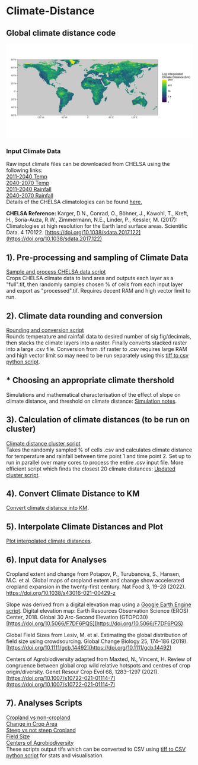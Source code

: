 # Climate-Distance
## Global climate distance code
![lower res global map of interpolated climate distances](smooth_Lin_interp_1mill_eightdegree_world_map.jpg)
### Input Climate Data
Raw input climate files can be downloaded from CHELSA using the following links:\
[2011-2040 Temp](https://os.zhdk.cloud.switch.ch/chelsav2/GLOBAL/climatologies/2011-2040/GFDL-ESM4/ssp370/bio/CHELSA_bio1_2011-2040_gfdl-esm4_ssp370_V.2.1.tif)\
[2040-2070 Temp](https://os.zhdk.cloud.switch.ch/chelsav2/GLOBAL/climatologies/2041-2070/GFDL-ESM4/ssp370/bio/CHELSA_bio1_2041-2070_gfdl-esm4_ssp370_V.2.1.tif)\
[2011-2040 Rainfall](https://os.zhdk.cloud.switch.ch/chelsav2/GLOBAL/climatologies/2011-2040/GFDL-ESM4/ssp370/bio/CHELSA_bio12_2011-2040_gfdl-esm4_ssp370_V.2.1.tif)\
[2040-2070 Rainfall](https://os.zhdk.cloud.switch.ch/chelsav2/GLOBAL/climatologies/2041-2070/GFDL-ESM4/ssp370/bio/CHELSA_bio12_2041-2070_gfdl-esm4_ssp370_V.2.1.tif)\
Details of the CHELSA climatologies can be found [here.](https://chelsa-climate.org/wp-admin/download-page/CHELSA_tech_specification_V2.pdf)

**CHELSA Reference:** Karger, D.N., Conrad, O., Böhner, J., Kawohl, T., Kreft, H., Soria-Auza, R.W., Zimmermann, N.E., Linder, P., Kessler, M. (2017): Climatologies at high resolution for the Earth land surface areas. Scientific Data. 4 170122. [https://doi.org/10.1038/sdata.2017.122](https://doi.org/10.1038/sdata.2017.122)

## 1). Pre-processing and sampling of Climate Data
[Sample and process CHELSA data script](Climate_input_sampling.R)\
Crops CHELSA climate data to land area and outputs each layer as a "full".tif, then randomly samples chosen % of cells from each input layer and export as "processed".tif. Requires decent RAM and high vector limit to run. 

## 2). Climate data rounding and conversion
[Rounding and conversion script](Rounded_climate_inputs.R)\
Rounds temperature and rainfall data to desired number of sig fig/decimals, then stacks the climate layers into a raster. Finally converts stacked raster into a large .csv file. Conversion from .tif raster to .csv requires large RAM and high vector limit so may need to be run separately using this [tiff to csv python script](Tiff_to_CSV.ipynb). 
## * Choosing an appropriate climate thershold 
Simulations and mathematical characterisation of the effect of slope on climate distance, and threshold on climate distance: [Simulation notes](Maths_notes_on_climate_distance.pdf).

## 3). Calculation of climate distances (to be run on cluster)
[Climate distance cluster script](Array_cluster_code.R)\
Takes the randomly sampled % of cells .csv and calculates climate distance for temperature and rainfall between time point 1 and time point 2. Set up to run in parallel over many cores to process the entire .csv input file. 
More efficient script which finds the closest 20 climate distances: [Updated cluster script](June25_Cluster_Code_v4.R).

## 4). Convert Climate Distance to KM
[Convert climate distance into KM](CD_in_m_to_KM.R).

## 5). Interpolate Climate Distances and Plot
[Plot interpolated climate distances](Interpolated_World_Map.R).

## 6). Input data for Analyses
Cropland extent and change from Potapov, P., Turubanova, S., Hansen, M.C. et al. Global maps of cropland extent and change show accelerated cropland expansion in the twenty-first century. Nat Food 3, 19–28 (2022). https://doi.org/10.1038/s43016-021-00429-z

Slope was derived from a digital elevation map using a [Google Earth Engine script](https://code.earthengine.google.com/49c9a979f4383f7338bdbd856d51f5a7). Digital elevation map: Earth Resources Observation Science (EROS) Center, 2018. Global 30 Arc-Second Elevation (GTOPO30) [https://doi.org/10.5066/F7DF6PQS](https://doi.org/10.5066/F7DF6PQS)

Global Field Sizes from Lesiv, M. et al. Estimating the global distribution of field size using crowdsourcing. Global Change Biology 25, 174–186 (2019).[https://doi.org/10.1111/gcb.14492](https://doi.org/10.1111/gcb.14492)

Centers of Agrobiodiversity adapted from Maxted, N., Vincent, H. Review of congruence between global crop wild relative hotspots and centres of crop origin/diversity. Genet Resour Crop Evol 68, 1283–1297 (2021). [https://doi.org/10.1007/s10722-021-01114-7](https://doi.org/10.1007/s10722-021-01114-7)
 
## 7). Analyses Scripts
[Cropland vs non-cropland](Cropland.R) \
[Change in Crop Area](Crop_Expan_Loss.R) \
[Steep vs not steep Cropland](Crop_Slope.R) \
[Field Size](Field_Size.R) \
[Centers of Agrobiodiversity](Centres_Agrobiodiversity.R) \
These scripts output tifs which can be converted to CSV using [tiff to CSV python script](Tiff_to_CSV.ipynb) for stats and visualisation. 






